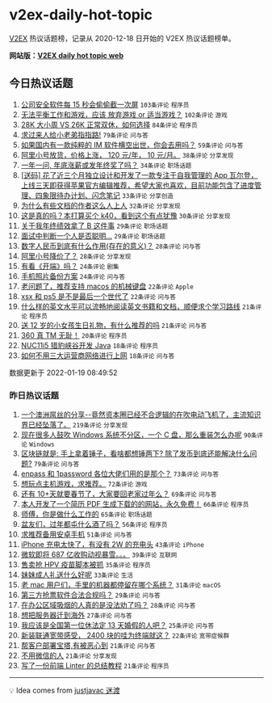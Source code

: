 # v2ex-daily-hot-topic

[V2EX](https://www.v2ex.com/) 热议话题榜，记录从 2020-12-18 日开始的 V2EX 热议话题榜单。

**网站版：[V2EX daily hot topic web](https://boojack.github.io/v2ex-daily-hot-topic-web/)**

## 今日热议话题

<!-- TODAY BEGIN -->

1. [公司安全软件每 15 秒会偷偷截一次屏](https://www.v2ex.com/t/829156) `103条评论` `程序员`
1. [无法平衡工作和游戏，应该 放弃游戏 or 适当游戏？](https://www.v2ex.com/t/829129) `102条评论` `游戏`
1. [28K 大小周 VS 26K 正常双休，如何选择](https://www.v2ex.com/t/829203) `84条评论` `程序员`
1. [求过来人给小老弟指指路!](https://www.v2ex.com/t/829139) `79条评论` `问与答`
1. [如果国内有一款纯粹的 IM 软件横空出世，你会去用吗？](https://www.v2ex.com/t/829217) `59条评论` `问与答`
1. [阿里小号放货，价格上涨， 120 元/年， 10 元/月。](https://www.v2ex.com/t/829151) `38条评论` `分享发现`
1. [一年一问, 年底涨薪或发年终奖了吗？](https://www.v2ex.com/t/829183) `34条评论` `职场话题`
1. [[送码] 花了近三个月独立设计和开发了一款专注于自我管理的 App 瓦尔登，上线三天即获得苹果官方编辑推荐，希望大家也喜欢，目前功能包含了进度管理、四象限待办计划、闪念笔记](https://www.v2ex.com/t/829145) `33条评论` `分享创造`
1. [为什么有些文档的作者这么人上人](https://www.v2ex.com/t/829250) `32条评论` `分享发现`
1. [这是真的吗？本打算买个 k40，看到这个有点犹豫](https://www.v2ex.com/t/829172) `30条评论` `分享发现`
1. [关于我年终绩效拿了 B 这件事](https://www.v2ex.com/t/829222) `29条评论` `职场话题`
1. [面试中判断一个人是否聪明...](https://www.v2ex.com/t/829140) `29条评论` `职场话题`
1. [数字人民币到底有什么作用(存在的意义)？](https://www.v2ex.com/t/829237) `28条评论` `问与答`
1. [阿里小号降价了？](https://www.v2ex.com/t/829195) `28条评论` `分享发现`
1. [有看《开端》吗？](https://www.v2ex.com/t/829205) `24条评论` `剧集`
1. [手机照片备份方案](https://www.v2ex.com/t/829120) `24条评论` `问与答`
1. [老问题了，推荐支持 macos 的机械键盘](https://www.v2ex.com/t/829200) `22条评论` `Apple`
1. [xsx 和 ps5 是不是最后一个世代了](https://www.v2ex.com/t/829119) `22条评论` `问与答`
1. [什么样的英文水平可以流畅地阅读英文书籍和文档，顺便求个学习路线](https://www.v2ex.com/t/829253) `21条评论` `程序员`
1. [送 12 岁的小女孩生日礼物，有什么推荐的吗](https://www.v2ex.com/t/829198) `21条评论` `问与答`
1. [360 真 TM 无耻！](https://www.v2ex.com/t/829178) `20条评论` `程序员`
1. [NUC11i5 猎豹峡谷开发 Java](https://www.v2ex.com/t/829135) `18条评论` `程序员`
1. [如何不用三大运营商网络进行上网](https://www.v2ex.com/t/829126) `18条评论` `问与答`

数据更新于 2022-01-19 08:49:52

<!-- TODAY END -->

### 昨日热议话题

<!-- YESTERDAY BEGIN -->

1. [一个澳洲屌丝的分享--竟然资本圈已经不合逻辑的在吹电动飞机了，主流知识界已经坠落了。](https://www.v2ex.com/t/828898) `219条评论` `分享发现`
1. [现在很多人鼓吹 Windows 系统不分区，一个 C 盘，那么重装怎么办呢](https://www.v2ex.com/t/829023) `90条评论` `Windows`
1. [区块链就是: 手上拿着锤子，看啥都想锤两下? 除了发币到底还能解决什么问题?](https://www.v2ex.com/t/829011) `79条评论` `问与答`
1. [enpass 和 1password 各位大佬们用的是那个？](https://www.v2ex.com/t/828943) `73条评论` `问与答`
1. [想玩点主机游戏，求推荐。](https://www.v2ex.com/t/828894) `72条评论` `游戏`
1. [还有 10+天就要春节了，大家要回老家过年么？](https://www.v2ex.com/t/828978) `69条评论` `问与答`
1. [本人开发了一个简历 PDF 生成下载的的网站，永久免费！](https://www.v2ex.com/t/828933) `66条评论` `程序员`
1. [师傅，你是做什么工作的](https://www.v2ex.com/t/829048) `65条评论` `职场话题`
1. [盆友们，过年都屯什么酒了吗？](https://www.v2ex.com/t/828996) `56条评论` `程序员`
1. [求推荐备用安卓手机](https://www.v2ex.com/t/828954) `51条评论` `问与答`
1. [iPhone 充电太快了，有没有 2W 的充电头](https://www.v2ex.com/t/829038) `43条评论` `iPhone`
1. [微软即将 687 亿收购动视暴雪。。。](https://www.v2ex.com/t/829075) `39条评论` `互联网`
1. [售卖抢 HPV 疫苗脚本被抓](https://www.v2ex.com/t/828944) `35条评论` `程序员`
1. [妹妹成人礼送什么好呢](https://www.v2ex.com/t/829027) `33条评论` `生活`
1. [老 mac 用户们，手里的机器都停留在哪个系统？](https://www.v2ex.com/t/829019) `31条评论` `macOS`
1. [第三方抢票软件合法合规吗？](https://www.v2ex.com/t/828987) `29条评论` `问与答`
1. [在办公区域吸烟的人真的是没法劝了吗？](https://www.v2ex.com/t/828925) `28条评论` `问与答`
1. [想把服务器迁到海外](https://www.v2ex.com/t/828904) `27条评论` `问与答`
1. [我应该是全国第一位休法定 13 天婚假的人吧？](https://www.v2ex.com/t/829031) `25条评论` `问与答`
1. [新装联通宽带感受， 2400 块的哇为终端就这？](https://www.v2ex.com/t/828962) `22条评论` `宽带症候群`
1. [帮客户部署宝塔,有被恶心到](https://www.v2ex.com/t/829058) `21条评论` `问与答`
1. [不用微信的人](https://www.v2ex.com/t/829045) `21条评论` `分享发现`
1. [写了一份前端 Linter 的总结教程](https://www.v2ex.com/t/829010) `21条评论` `程序员`

<!-- YESTERDAY END -->

---

💡 Idea comes from [justjavac 迷渡](https://github.com/justjavac/)
